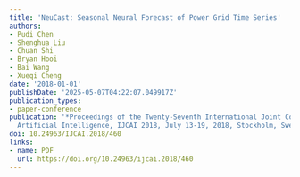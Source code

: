 ```yaml
---
title: 'NeuCast: Seasonal Neural Forecast of Power Grid Time Series'
authors:
- Pudi Chen
- Shenghua Liu
- Chuan Shi
- Bryan Hooi
- Bai Wang
- Xueqi Cheng
date: '2018-01-01'
publishDate: '2025-05-07T04:22:07.049917Z'
publication_types:
- paper-conference
publication: '*Proceedings of the Twenty-Seventh International Joint Conference on
  Artificial Intelligence, IJCAI 2018, July 13-19, 2018, Stockholm, Sweden*'
doi: 10.24963/IJCAI.2018/460
links:
- name: PDF
  url: https://doi.org/10.24963/ijcai.2018/460
---
```

